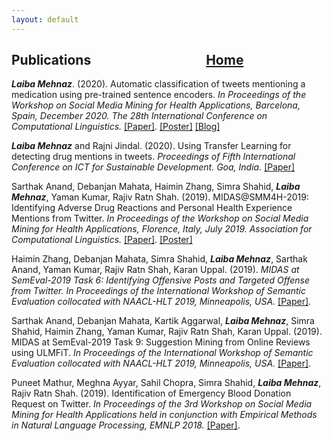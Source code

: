 ```yaml
---
layout: default
---
```



## Publications  &nbsp;   &nbsp;   &nbsp;   &nbsp;   &nbsp;   &nbsp;   &nbsp;   &nbsp;   &nbsp;     &nbsp;   &nbsp;   &nbsp;   &nbsp;   &nbsp;   &nbsp;   &nbsp;   &nbsp;   &nbsp;      [Home](./)                                                                

***Laiba Mehnaz***. (2020). Automatic classification of tweets mentioning a medication using pre-trained sentence
encoders. *In Proceedings of the Workshop on Social Media Mining for Health Applications, Barcelona, Spain,
December 2020. The 28th International Conference on Computational Linguistics.*  [[Paper]](https://www.aclweb.org/anthology/2020.smm4h-1.27/). <a href="laibamehnaz.github.io/SMM4H2020_POSTER_Final_Laiba_Mehnaz.pdf" target="_blank">[Poster]</a> [[Blog]](./SMM4H2020.html)

***Laiba Mehnaz*** and Rajni Jindal. (2020). Using Transfer Learning for detecting drug mentions in tweets.
*Proceedings of Fifth International Conference on ICT for Sustainable Development. Goa, India.* <a href="https://link.springer.com/chapter/10.1007%2F978-981-15-8289-9_33" target="_blank">[Paper]</a>

Sarthak Anand, Debanjan Mahata, Haimin Zhang, Simra Shahid, ***Laiba Mehnaz***, Yaman Kumar, Rajiv Ratn
Shah. (2019). MIDAS@SMM4H-2019: Identifying Adverse Drug Reactions and Personal Health Experience
Mentions from Twitter. *In Proceedings of the Workshop on Social Media Mining for Health Applications,
Florence, Italy, July 2019. Association for Computational Linguistics.* [[Paper]](https://www.aclweb.org/anthology/W19-3223/). <a href="laibamehnaz.github.io/smm4h_poster (1).pdf" target="_blank">[Poster]</a>

Haimin Zhang, Debanjan Mahata, Simra Shahid, ***Laiba Mehnaz***, Sarthak Anand, Yaman Kumar, Rajiv Ratn
Shah, Karan Uppal. (2019). *MIDAS at SemEval-2019 Task 6: Identifying Offensive Posts and Targeted Offense
from Twitter. In Proceedings of the International Workshop of Semantic Evaluation collocated with
NAACL-HLT 2019, Minneapolis, USA.* [[Paper]](https://www.aclweb.org/anthology/S19-2122/).

Sarthak Anand, Debanjan Mahata, Kartik Aggarwal, ***Laiba Mehnaz***, Simra Shahid, Haimin Zhang, Yaman
Kumar, Rajiv Ratn Shah, Karan Uppal. (2019). MIDAS at SemEval-2019 Task 9: Suggestion Mining from
Online Reviews using ULMFiT. *In Proceedings of the International Workshop of Semantic Evaluation collocated
with NAACL-HLT 2019, Minneapolis, USA.*  [[Paper]](https://www.aclweb.org/anthology/S19-2213/).

Puneet Mathur, Meghna Ayyar, Sahil Chopra, Simra Shahid, ***Laiba Mehnaz***, Rajiv Ratn Shah. (2019).
Identification of Emergency Blood Donation Request on Twitter. *In Proceedings of the 3rd Workshop on Social
Media Mining for Health Applications held in conjunction with Empirical Methods in Natural Language
Processing, EMNLP 2018.*  [[Paper]](https://www.aclweb.org/anthology/W18-5907/).

